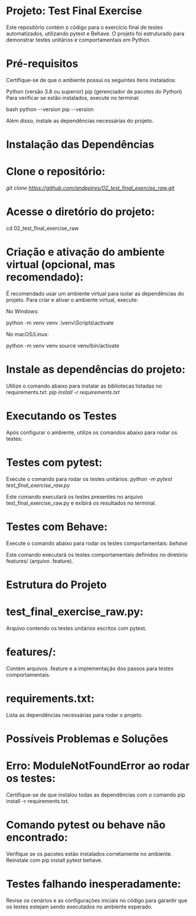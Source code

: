 # Projeto: Test Final Exercise
Este repositório contém o código para o exercício final de testes automatizados, utilizando pytest e Behave. O projeto foi estruturado para demonstrar testes unitários e comportamentais em Python.

# Pré-requisitos
Certifique-se de que o ambiente possui os seguintes itens instalados:

Python (versão 3.8 ou superior)
pip (gerenciador de pacotes do Python)
Para verificar se estão instalados, execute no terminal:

bash
python --version
pip --version

Além disso, instale as dependências necessárias do projeto.

# Instalação das Dependências

# Clone o repositório:

*git clone https://github.com/andppires/02_test_final_exercise_raw.git*

# Acesse o diretório do projeto:
cd 02_test_final_exercise_raw

# Criação e ativação do ambiente virtual (opcional, mas recomendado):
É recomendado usar um ambiente virtual para isolar as dependências do projeto. Para criar e ativar o ambiente virtual, execute:

No Windows:

python -m venv venv
.\venv\Scripts\activate

No macOS/Linux:

python -m venv venv
source venv/bin/activate

# Instale as dependências do projeto:
Utilize o comando abaixo para instalar as bibliotecas listadas no requirements.txt:
*pip install -r requirements.txt*

# Executando os Testes
Após configurar o ambiente, utilize os comandos abaixo para rodar os testes:

# Testes com pytest:

Execute o comando para rodar os testes unitários:
*python -m pytest test_final_exercise_raw.py*

Este comando executará os testes presentes no arquivo test_final_exercise_raw.py e exibirá os resultados no terminal.

# Testes com Behave:

Execute o comando abaixo para rodar os testes comportamentais:
*behave*

Este comando executará os testes comportamentais definidos no diretório features/ (arquivo .feature).

# Estrutura do Projeto
# test_final_exercise_raw.py: 
Arquivo contendo os testes unitários escritos com pytest.
# features/: 
Contém arquivos .feature e a implementação dos passos para testes comportamentais.
# requirements.txt: 
Lista as dependências necessárias para rodar o projeto.

# Possíveis Problemas e Soluções

# Erro: ModuleNotFoundError ao rodar os testes:
Certifique-se de que instalou todas as dependências com o comando pip install -r requirements.txt.

# Comando pytest ou behave não encontrado:
Verifique se os pacotes estão instalados corretamente no ambiente. Reinstale com pip install pytest behave.

# Testes falhando inesperadamente:
Revise os cenários e as configurações iniciais no código para garantir que os testes estejam sendo executados no ambiente esperado.
